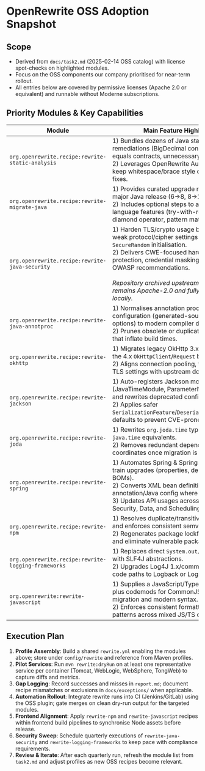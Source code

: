 # OpenRewrite OSS Adoption Snapshot

## Scope
- Derived from `docs/task2.md` (2025-02-14 OSS catalog) with license spot-checks on highlighted modules.
- Focus on the OSS components our company prioritised for near-term rollout.
- All entries below are covered by permissive licenses (Apache 2.0 or equivalent) and runnable without Moderne subscriptions.

## Priority Modules & Key Capabilities
| Module | Main Feature Highlights | Fit Notes |
| --- | --- | --- |
| `org.openrewrite.recipe:rewrite-static-analysis` | 1) Bundles dozens of Java static-analysis remediations (BigDecimal constructors, equals contracts, unnecessary semicolons).<br>2) Leverages OpenRewrite AutoFormat to keep whitespace/brace style consistent after fixes. | Direct bridge from Task 1 rule coverage; ready for CI integration. |
| `org.openrewrite.recipe:rewrite-migrate-java` | 1) Provides curated upgrade recipes for each major Java release (6→8, 8→11, 11→17).<br>2) Includes optional steps to adopt modern language features (try-with-resources, diamond operator, pattern matching). | Supports mandated JDK uplift roadmap across Tomcat/WebLogic/WebSphere services. |
| `org.openrewrite.recipe:rewrite-java-security` | 1) Harden TLS/crypto usage by replacing weak protocol/cipher settings and insecure `SecureRandom` initialisation.<br>2) Delivers CWE-focused hardening (e.g. XXE protection, credential masking) aligned with OWASP recommendations.<br><br>*Repository archived upstream but source remains Apache-2.0 and fully buildable locally.* | Addresses compliance gaps flagged by internal audits while staying OSS. |
| `org.openrewrite.recipe:rewrite-java-annotproc` | 1) Normalises annotation processor configuration (generated-source directories, options) to modern compiler defaults.<br>2) Prunes obsolete or duplicate processors that inflate build times. | Keeps build pipelines stable when migrating to newer compilers. |
| `org.openrewrite.recipe:rewrite-okhttp` | 1) Migrates legacy OkHttp 3.x call patterns to the 4.x `OkHttpClient`/`Request` builder API.<br>2) Aligns connection pooling, timeout, and TLS settings with upstream defaults. | Targets shared HTTP client libraries across integration services. |
| `org.openrewrite.recipe:rewrite-jackson` | 1) Auto-registers Jackson modules (JavaTimeModule, ParameterNamesModule) and rewrites deprecated configuration hooks.<br>2) Applies safer `SerializationFeature`/`DeserializationFeature` defaults to prevent CVE-prone behavior. | Mitigates serialization drift and CVE-driven upgrade churn. |
| `org.openrewrite.recipe:rewrite-joda` | 1) Rewrites `org.joda.time` types/usages to `java.time` equivalents.<br>2) Removes redundant dependency coordinates once migration is complete. | Enables removal of legacy Joda dependencies before platform certification checks. |
| `org.openrewrite.recipe:rewrite-spring` | 1) Automates Spring & Spring Boot release train upgrades (properties, dependencies, BOMs).<br>2) Converts XML bean definitions to annotation/Java config where possible.<br>3) Updates API usages across WebMVC, Security, Data, and Scheduling packages. | Critical for apps running across Tomcat/WebLogic/TongWeb with mixed Spring versions. |
| `org.openrewrite.recipe:rewrite-npm` | 1) Resolves duplicate/transitive dependencies and enforces consistent semver ranges.<br>2) Regenerates package lockfiles to surface and eliminate vulnerable packages. | Keeps frontend assets bundled with WAR/EAR projects compliant with security policies. |
| `org.openrewrite.recipe:rewrite-logging-frameworks` | 1) Replaces direct `System.out/err` logging with SLF4J abstractions.<br>2) Upgrades Log4J 1.x/commons-logging code paths to Logback or Log4J2. | Aligns logging with container standards, reducing operational noise. |
| `org.openrewrite:rewrite-javascript` | 1) Supplies a JavaScript/TypeScript parser plus codemods for CommonJS→ESM migration and modern syntax.<br>2) Enforces consistent formatting/lint-friendly patterns across mixed JS/TS codebases. | Supports UI code embedded within enterprise portals. |

## Execution Plan
1. **Profile Assembly**: Build a shared `rewrite.yml` enabling the modules above; store under `config/rewrite` and reference from Maven profiles.
2. **Pilot Services**: Run `mvn rewrite:dryRun` on at least one representative service per container (Tomcat, WebLogic, WebSphere, TongWeb) to capture diffs and metrics.
3. **Gap Logging**: Record successes and misses in `report.md`; document recipe mismatches or exclusions in `docs/exceptions/` when applicable.
4. **Automation Rollout**: Integrate rewrite runs into CI (Jenkins/GitLab) using the OSS plugin; gate merges on clean dry-run output for the targeted modules.
5. **Frontend Alignment**: Apply `rewrite-npm` and `rewrite-javascript` recipes within frontend build pipelines to synchronise Node assets before release.
6. **Security Sweep**: Schedule quarterly executions of `rewrite-java-security` and `rewrite-logging-frameworks` to keep pace with compliance requirements.
7. **Review & Iterate**: After each quarterly run, refresh the module list from `task2.md` and adjust profiles as new OSS recipes become relevant.
